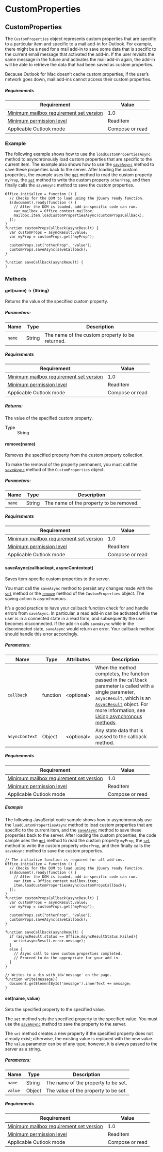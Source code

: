  

# CustomProperties

## CustomProperties

The `CustomProperties` object represents custom properties that are specific to a particular item and specific to a mail add-in for Outlook. For example, there might be a need for a mail add-in to save some data that is specific to the current email message that activated the add-in. If the user revisits the same message in the future and activates the mail add-in again, the add-in will be able to retrieve the data that had been saved as custom properties.

Because Outlook for Mac doesn’t cache custom properties, if the user’s network goes down, mail add-ins cannot access their custom properties.

##### Requirements

|Requirement| Value|
|---|---|
|[Minimum mailbox requirement set version](./tutorial-api-requirement-sets.md)| 1.0|
|[Minimum permission level](https://msdn.microsoft.com/EN-US/library/office/fp161087.aspx)| ReadItem|
|Applicable Outlook mode| Compose or read|

### Example

The following example shows how to use the `loadCustomPropertiesAsync` method to asynchronously load custom properties that are specific to the current item. The example also shows how to use the [`saveAsync`](CustomProperties.html#saveAsync) method to save these properties back to the server. After loading the custom properties, the example uses the [`get`](CustomProperties.html#get) method to read the custom property `myProp`, the [`set`](CustomProperties.html#set) method to write the custom property `otherProp`, and then finally calls the `saveAsync` method to save the custom properties.

```
Office.initialize = function () {
  // Checks for the DOM to load using the jQuery ready function.
  $(document).ready(function () {
    // After the DOM is loaded, add-in-specific code can run.
    var mailbox = Office.context.mailbox;
    mailbox.item.loadCustomPropertiesAsync(customPropsCallback);
  });
}
function customPropsCallback(asyncResult) {
  var customProps = asyncResult.value;
  var myProp = customProps.get("myProp");

  customProps.set("otherProp", "value");
  customProps.saveAsync(saveCallback);
}

function saveCallback(asyncResult) {
}
```

### Methods

####  get(name) → {String}

Returns the value of the specified custom property.

##### Parameters:

|Name| Type| Description|
|---|---|---|
|`name`| String|The name of the custom property to be returned.|

##### Requirements

|Requirement| Value|
|---|---|
|[Minimum mailbox requirement set version](./tutorial-api-requirement-sets.md)| 1.0|
|[Minimum permission level](https://msdn.microsoft.com/EN-US/library/office/fp161087.aspx)| ReadItem|
|Applicable Outlook mode| Compose or read|

##### Returns:

The value of the specified custom property.

<dl class="param-type">

<dt>Type</dt>

<dd>String</dd>

</dl>

####  remove(name)

Removes the specified property from the custom property collection.

To make the removal of the property permanent, you must call the [`saveAsync`](CustomProperties.html#saveAsync) method of the `CustomProperties` object.

##### Parameters:

|Name| Type| Description|
|---|---|---|
|`name`| String|The name of the property to be removed.|

##### Requirements

|Requirement| Value|
|---|---|
|[Minimum mailbox requirement set version](./tutorial-api-requirement-sets.md)| 1.0|
|[Minimum permission level](https://msdn.microsoft.com/EN-US/library/office/fp161087.aspx)| ReadItem|
|Applicable Outlook mode| Compose or read|
####  saveAsync(callbackopt, asyncContextopt)

Saves item-specific custom properties to the server.

You must call the `saveAsync` method to persist any changes made with the [`set`](CustomProperties.html#set) method or the [`remove`](CustomProperties.html#remove) method of the `CustomProperties` object. The saving action is asynchronous.

It’s a good practice to have your callback function check for and handle errors from `saveAsync`. In particular, a read add-in can be activated while the user is in a connected state in a read form, and subsequently the user becomes disconnected. If the add-in calls `saveAsync` while in the disconnected state, `saveAsync` would return an error. Your callback method should handle this error accordingly.

##### Parameters:

|Name| Type| Attributes| Description|
|---|---|---|---|
|`callback`| function| &lt;optional&gt;|When the method completes, the function passed in the `callback` parameter is called with a single parameter, `asyncResult`, which is an [`AsyncResult`](simple-types.html#AsyncResult) object. For more information, see [Using asynchronous methods](tutorial-asynchronous.html).|
|`asyncContext`| Object| &lt;optional&gt;|Any state data that is passed to the callback method.|

##### Requirements

|Requirement| Value|
|---|---|
|[Minimum mailbox requirement set version](./tutorial-api-requirement-sets.md)| 1.0|
|[Minimum permission level](https://msdn.microsoft.com/EN-US/library/office/fp161087.aspx)| ReadItem|
|Applicable Outlook mode| Compose or read|

##### Example

The following JavaScript code sample shows how to asynchronously use the `loadCustomPropertiesAsync` method to load custom properties that are specific to the current item, and the [`saveAsync`](CustomProperties.html#saveAsync) method to save these properties back to the server. After loading the custom properties, the code sample uses the [`get`](CustomProperties.html#get) method to read the custom property `myProp`, the [`set`](CustomProperties.html#set) method to write the custom property `otherProp`, and then finally calls the `saveAsync` method to save the custom properties.

```
// The initialize function is required for all add-ins.
Office.initialize = function () {
  // Checks for the DOM to load using the jQuery ready function.
  $(document).ready(function () {
    // After the DOM is loaded, add-in-specific code can run.
    var item = Office.context.mailbox.item;
    item.loadCustomPropertiesAsync(customPropsCallback);
  });
}
function customPropsCallback(asyncResult) {
  var customProps = asyncResult.value;
  var myProp = customProps.get("myProp");

  customProps.set("otherProp", "value");
  customProps.saveAsync(saveCallback);
}

function saveCallback(asyncResult) {
  if (asyncResult.status == Office.AsyncResultStatus.Failed){
    write(asyncResult.error.message);
  }
  else {
    // Async call to save custom properties completed.
    // Proceed to do the appropriate for your add-in.
  }
}

// Writes to a div with id='message' on the page.
function write(message){
  document.getElementById('message').innerText += message; 
}
```

####  set(name, value)

Sets the specified property to the specified value.

The `set` method sets the specified property to the specified value. You must use the [`saveAsync`](CustomProperties.html#saveAsync) method to save the property to the server.

The `set` method creates a new property if the specified property does not already exist; otherwise, the existing value is replaced with the new value. The `value` parameter can be of any type; however, it is always passed to the server as a string.

##### Parameters:

|Name| Type| Description|
|---|---|---|
|`name`| String|The name of the property to be set.|
|`value`| Object|The value of the property to be set.|

##### Requirements

|Requirement| Value|
|---|---|
|[Minimum mailbox requirement set version](./tutorial-api-requirement-sets.md)| 1.0|
|[Minimum permission level](https://msdn.microsoft.com/EN-US/library/office/fp161087.aspx)| ReadItem|
|Applicable Outlook mode| Compose or read|